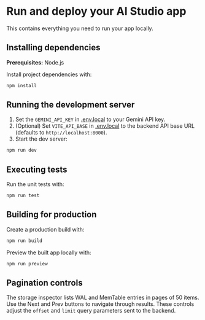 # Run and deploy your AI Studio app

This contains everything you need to run your app locally.

## Installing dependencies

**Prerequisites:** Node.js

Install project dependencies with:

```bash
npm install
```

## Running the development server

1. Set the `GEMINI_API_KEY` in [.env.local](.env.local) to your Gemini API key.
2. (Optional) Set `VITE_API_BASE` in [.env.local](.env.local) to the backend API base URL (defaults to `http://localhost:8000`).
3. Start the dev server:

```bash
npm run dev
```

## Executing tests

Run the unit tests with:

```bash
npm run test
```

## Building for production

Create a production build with:

```bash
npm run build
```

Preview the built app locally with:

```bash
npm run preview
```

## Pagination controls

The storage inspector lists WAL and MemTable entries in pages of 50 items. Use the Next and Prev buttons to navigate through results. These controls adjust the `offset` and `limit` query parameters sent to the backend.

